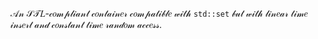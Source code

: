 𝒜𝓃 𝒮𝒯𝐿-𝒸𝑜𝓂𝓅𝓁𝒾𝒶𝓃𝓉 𝒸𝑜𝓃𝓉𝒶𝒾𝓃𝑒𝓇 𝒸𝑜𝓂𝓅𝒶𝓉𝒾𝒷𝓁𝑒 𝓌𝒾𝓉𝒽 `std::set` 𝒷𝓊𝓉 𝓌𝒾𝓉𝒽 𝓁𝒾𝓃𝑒𝒶𝓇 𝓉𝒾𝓂𝑒 𝒾𝓃𝓈𝑒𝓇𝓉 𝒶𝓃𝒹 𝒸𝑜𝓃𝓈𝓉𝒶𝓃𝓉 𝓉𝒾𝓂𝑒 𝓇𝒶𝓃𝒹𝑜𝓂 𝒶𝒸𝒸𝑒𝓈𝓈.